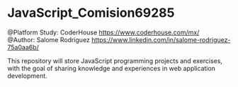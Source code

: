 # JavaScript_Comision69285

@Platform Study: CoderHouse https://www.coderhouse.com/mx/
<br>
@Author: Salome Rodriguez  https://www.linkedin.com/in/salome-rodriguez-75a0aa6b/


This repository will store JavaScript programming projects and exercises, with the goal of sharing knowledge and experiences in web application development.
